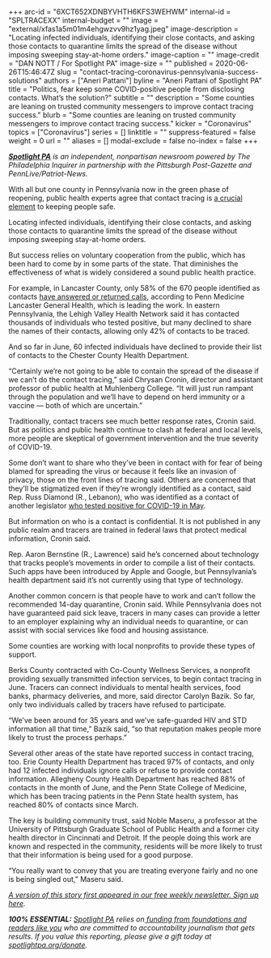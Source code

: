 +++
arc-id = "6XCT652XDNBYVHTH6KFS3WEHWM"
internal-id = "SPLTRACEXX"
internal-budget = ""
image = "external/xfas1a5m01m4ehgwzvv9hz1yag.jpeg"
image-description = "Locating infected individuals, identifying their close contacts, and asking those contacts to quarantine limits the spread of the disease without imposing sweeping stay-at-home orders."
image-caption = ""
image-credit = "DAN NOTT / For Spotlight PA"
image-size = ""
published = 2020-06-26T15:46:47Z
slug = "contact-tracing-coronavirus-pennsylvania-success-solutions"
authors = ["Aneri Pattani"]
byline = "Aneri Pattani of Spotlight PA"
title = "Politics, fear keep some COVID-positive people from disclosing contacts. What’s the solution?"
subtitle = ""
description = "Some counties are leaning on trusted community messengers to improve contact tracing success."
blurb = "Some counties are leaning on trusted community messengers to improve contact tracing success."
kicker = "Coronavirus"
topics = ["Coronavirus"]
series = []
linktitle = ""
suppress-featured = false
weight = 0
url = ""
aliases = []
modal-exclude = false
no-index = false
+++

<a href="https://lesspage.com/"><i><b>Spotlight PA</b></i></a><i> is an independent, nonpartisan newsroom powered by The Philadelphia Inquirer in partnership with the Pittsburgh Post-Gazette and PennLive/Patriot-News. </i>

With all but one county in Pennsylvania now in the green phase of reopening, public health experts agree that contact tracing is <a href="https://lesspage.com/news/2020/06/pennsylvania-reopening-contact-tracing-coronavirus/">a crucial element</a> to keeping people safe.

Locating infected individuals, identifying their close contacts, and asking those contacts to quarantine limits the spread of the disease without imposing sweeping stay-at-home orders.

But success relies on voluntary cooperation from the public, which has been hard to come by in some parts of the state. That diminishes the effectiveness of what is widely considered a sound public health practice.

For example, in Lancaster County, only 58% of the 670 people identified as contacts <a href="https://lancasteronline.com/news/local/only-half-of-people-identified-for-covid-19-exposure-in-lancaster-county-may-be-isolating/article_96705862-b0d3-11ea-a6e9-ffb04fac09fb.html">have answered or returned calls</a>, according to Penn Medicine Lancaster General Health, which is leading the work. In eastern Pennsylvania, the Lehigh Valley Health Network said it has contacted thousands of individuals who tested positive, but many declined to share the names of their contacts, allowing only 42% of contacts to be traced.

And so far in June, 60 infected individuals have declined to provide their list of contacts to the Chester County Health Department.

“Certainly we’re not going to be able to contain the spread of the disease if we can’t do the contact tracing,” said Chrysan Cronin, director and assistant professor of public health at Muhlenberg College. “It will just run rampant through the population and we’ll have to depend on herd immunity or a vaccine — both of which are uncertain.”

<script src="https://lesspage.com/embed.js" async></script><div data-spl-embed-version="1" data-spl-src="https://lesspage.com/embeds/donate/"></div>


Traditionally, contact tracers see much better response rates, Cronin said. But as politics and public health continue to clash at federal and local levels, more people are skeptical of government intervention and the true severity of COVID-19.

Some don’t want to share who they’ve been in contact with for fear of being blamed for spreading the virus or because it feels like an invasion of privacy, those on the front lines of tracing said. Others are concerned that they’ll be stigmatized even if they’re wrongly identified as a contact, said Rep. Russ Diamond (R., Lebanon), who was identified as a contact of another legislator <a href="https://lesspage.com/news/2020/05/pennsylvania-gop-lawmaker-positive-coronavirus/">who tested positive for COVID-19 in May</a>.

But information on who is a contact is confidential. It is not published in any public realm and tracers are trained in federal laws that protect medical information, Cronin said.

Rep. Aaron Bernstine (R., Lawrence) said he’s concerned about technology that tracks people’s movements in order to compile a list of their contacts. Such apps have been introduced by Apple and Google, but Pennsylvania’s health department said it’s not currently using that type of technology.

Another common concern is that people have to work and can’t follow the recommended 14-day quarantine, Cronin said. While Pennsylvania does not have guaranteed paid sick leave, tracers in many cases can provide a letter to an employer explaining why an individual needs to quarantine, or can assist with social services like food and housing assistance.

Some counties are working with local nonprofits to provide these types of support.

Berks County contracted with Co-County Wellness Services, a nonprofit providing sexually transmitted infection services, to begin contact tracing in June. Tracers can connect individuals to mental health services, food banks, pharmacy deliveries, and more, said director Carolyn Bazik. So far, only two individuals called by tracers have refused to participate.

<script src="https://lesspage.com/embed.js" async></script><div data-spl-embed-version="1" data-spl-src="https://lesspage.com/embeds/newsletter/"></div>

“We’ve been around for 35 years and we’ve safe-guarded HIV and STD information all that time,” Bazik said, “so that reputation makes people more likely to trust the process perhaps.”

Several other areas of the state have reported success in contact tracing, too. Erie County Health Department has traced 97% of contacts, and only had 12 infected individuals ignore calls or refuse to provide contact information. Allegheny County Health Department has reached 88% of contacts in the month of June, and the Penn State College of Medicine, which has been tracing patients in the Penn State health system, has reached 80% of contacts since March.

The key is building community trust, said Noble Maseru, a professor at the University of Pittsburgh Graduate School of Public Health and a former city health director in Cincinnati and Detroit. If the people doing this work are known and respected in the community, residents will be more likely to trust that their information is being used for a good purpose.

“You really want to convey that you are treating everyone fairly and no one is being singled out,” Maseru said.

<a href="https://lesspage.com/newsletters"><i>A version of this story first appeared in our free weekly newsletter. Sign up here</i></a><i>.</i>

<i><b>100% ESSENTIAL:</b></i> <a href="https://lesspage.com/"><i>Spotlight PA</i></a><i> relies on</i><a href="https://lesspage.com/support"><i> funding from foundations and readers like you</i></a><i> who are committed to accountability journalism that gets results. If you value this reporting, please give a gift today at </i><a href="http://spotlightpa.org/donate"><i>spotlightpa.org/donate</i></a><i>.</i>
